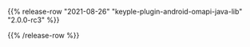 {{% release-row "2021-08-26" "keyple-plugin-android-omapi-java-lib" "2.0.0-rc3" %}} 

{{% /release-row %}}
